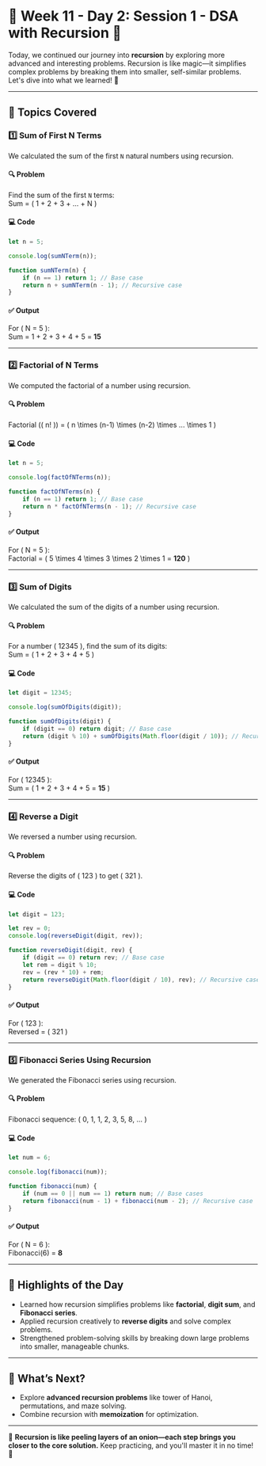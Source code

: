 # 📘 Week 11 - Day 2: Session 1 - DSA with Recursion 🚀

Today, we continued our journey into **recursion** by exploring more advanced and interesting problems. Recursion is like magic—it simplifies complex problems by breaking them into smaller, self-similar problems. Let's dive into what we learned! 🌟  

---

## 🧠 **Topics Covered**

### 1️⃣ **Sum of First N Terms**  
We calculated the sum of the first `N` natural numbers using recursion.  

#### 🔍 **Problem**  
Find the sum of the first `N` terms:  
Sum = \( 1 + 2 + 3 + ... + N \)  

#### 💻 **Code**  
```javascript
let n = 5;

console.log(sumNTerm(n));

function sumNTerm(n) {
    if (n == 1) return 1; // Base case
    return n + sumNTerm(n - 1); // Recursive case
}
```

#### ✅ **Output**  
For \( N = 5 \):  
Sum = 1 + 2 + 3 + 4 + 5 = **15**  

---

### 2️⃣ **Factorial of N Terms**  
We computed the factorial of a number using recursion.  

#### 🔍 **Problem**  
Factorial (\( n! \)) = \( n \times (n-1) \times (n-2) \times ... \times 1 \)  

#### 💻 **Code**  
```javascript
let n = 5;

console.log(factOfNTerms(n));

function factOfNTerms(n) {
    if (n == 1) return 1; // Base case
    return n * factOfNTerms(n - 1); // Recursive case
}
```

#### ✅ **Output**  
For \( N = 5 \):  
Factorial = \( 5 \times 4 \times 3 \times 2 \times 1 = **120** \)  

---

### 3️⃣ **Sum of Digits**  
We calculated the sum of the digits of a number using recursion.  

#### 🔍 **Problem**  
For a number \( 12345 \), find the sum of its digits:  
Sum = \( 1 + 2 + 3 + 4 + 5 \)  

#### 💻 **Code**  
```javascript
let digit = 12345;

console.log(sumOfDigits(digit));

function sumOfDigits(digit) {
    if (digit == 0) return digit; // Base case
    return (digit % 10) + sumOfDigits(Math.floor(digit / 10)); // Recursive case
}
```

#### ✅ **Output**  
For \( 12345 \):  
Sum = \( 1 + 2 + 3 + 4 + 5 = **15** \)  

---

### 4️⃣ **Reverse a Digit**  
We reversed a number using recursion.  

#### 🔍 **Problem**  
Reverse the digits of \( 123 \) to get \( 321 \).  

#### 💻 **Code**  
```javascript
let digit = 123;

let rev = 0;
console.log(reverseDigit(digit, rev));

function reverseDigit(digit, rev) {
    if (digit == 0) return rev; // Base case
    let rem = digit % 10;
    rev = (rev * 10) + rem;
    return reverseDigit(Math.floor(digit / 10), rev); // Recursive case
}
```

#### ✅ **Output**  
For \( 123 \):  
Reversed = \( 321 \)  

---

### 5️⃣ **Fibonacci Series Using Recursion**  
We generated the Fibonacci series using recursion.  

#### 🔍 **Problem**  
Fibonacci sequence: \( 0, 1, 1, 2, 3, 5, 8, ... \)  

#### 💻 **Code**  
```javascript
let num = 6;

console.log(fibonacci(num));

function fibonacci(num) {
    if (num == 0 || num == 1) return num; // Base cases
    return fibonacci(num - 1) + fibonacci(num - 2); // Recursive case
}
```

#### ✅ **Output**  
For \( N = 6 \):  
Fibonacci(6) = **8**  

---

## 🌟 **Highlights of the Day**  
- Learned how recursion simplifies problems like **factorial**, **digit sum**, and **Fibonacci series**.  
- Applied recursion creatively to **reverse digits** and solve complex problems.  
- Strengthened problem-solving skills by breaking down large problems into smaller, manageable chunks.  

---

## 🎯 **What’s Next?**  
- Explore **advanced recursion problems** like tower of Hanoi, permutations, and maze solving.  
- Combine recursion with **memoization** for optimization.  

---

🌈 **Recursion is like peeling layers of an onion—each step brings you closer to the core solution.** Keep practicing, and you'll master it in no time! 🚀